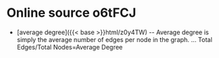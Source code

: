 # Online source o6tFCJ

* [average degree]({{< base >}}html/z0y4TW) -- Average degree is simply the average number of edges per node in the graph. ... Total Edges/Total Nodes=Average Degree